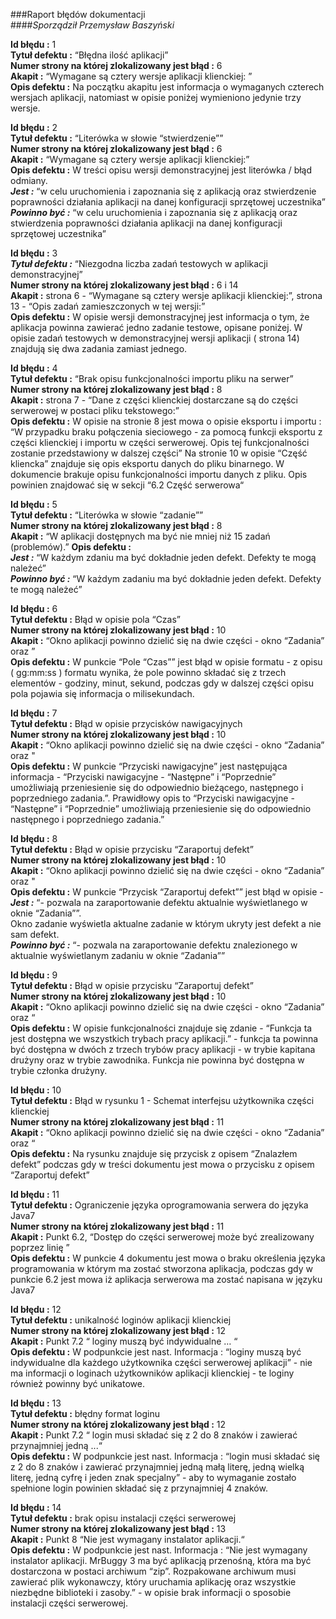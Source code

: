 ###Raport błędów dokumentacji  
####*Sporządził Przemysław Baszyński*  

**Id błędu :** 1  
**Tytuł defektu :** “Błędna ilość aplikacji”  
**Numer strony na której zlokalizowany jest błąd :** 6  
**Akapit :** “Wymagane są cztery wersje aplikacji klienckiej: ”  
**Opis defektu :** Na początku akapitu jest informacja o wymaganych czterech wersjach aplikacji, natomiast w opisie poniżej wymieniono jedynie trzy wersje.

**Id błędu :** 2  
**Tytuł defektu :** “Literówka w słowie “stwierdzenie””  
**Numer strony na której zlokalizowany jest błąd :** 6  
**Akapit :** “Wymagane są cztery wersje aplikacji klienckiej:”  
**Opis defektu :** W treści opisu wersji demonstracyjnej jest literówka / błąd odmiany.   
***Jest :*** “w celu uruchomienia i zapoznania się z aplikacją oraz stwierdzenie poprawności działania aplikacji na danej konfiguracji sprzętowej uczestnika”  
***Powinno być :*** “w celu uruchomienia i zapoznania się z aplikacją oraz stwierdzenia poprawności działania aplikacji na danej konfiguracji sprzętowej uczestnika”

**Id błędu :** 3  
***Tytuł defektu :*** “Niezgodna liczba zadań testowych w aplikacji demonstracyjnej”  
**Numer strony na której zlokalizowany jest błąd :** 6 i 14  
**Akapit :** strona 6 - “Wymagane są cztery wersje aplikacji klienckiej:”, strona 13 - “Opis zadań zamieszczonych w tej wersji:”  
**Opis defektu :** W opisie wersji demonstracyjnej jest informacja o tym, że aplikacja powinna zawierać jedno zadanie testowe, opisane poniżej. W opisie zadań testowych w demonstracyjnej wersji aplikacji ( strona 14) znajdują się dwa zadania zamiast jednego.

**Id błędu :** 4  
**Tytuł defektu :** “Brak opisu funkcjonalności importu pliku na serwer”  
**Numer strony na której zlokalizowany jest błąd :** 8  
**Akapit :** strona 7 - “Dane z części klienckiej dostarczane są do części serwerowej w postaci pliku tekstowego:”  
**Opis defektu :** W opisie na stronie 8 jest mowa o opisie eksportu i importu : “W przypadku braku połączenia sieciowego - za pomocą funkcji eksportu z części klienckiej i importu w części serwerowej. Opis tej funkcjonalności zostanie przedstawiony w dalszej części”
Na stronie 10 w opisie “Część kliencka” znajduje się opis eksportu danych do pliku binarnego. W dokumencie brakuje opisu funkcjonalności importu danych z pliku. Opis powinien znajdować się w sekcji “6.2 Część serwerowa“

**Id błędu :** 5  
**Tytuł defektu :** “Literówka w słowie “zadanie””  
**Numer strony na której zlokalizowany jest błąd :** 8  
**Akapit :** “W aplikacji dostępnych ma być nie mniej niż 15 zadań (problemów).”
**Opis defektu :**  
***Jest :*** “W każdym zdaniu ma być dokładnie jeden defekt. Defekty te mogą należeć”  
***Powinno być :*** “W każdym zadaniu ma być dokładnie jeden defekt. Defekty te mogą należeć”

**Id błędu :** 6  
**Tytuł defektu :** Błąd w opisie pola “Czas”  
**Numer strony na której zlokalizowany jest błąd :** 10  
**Akapit :** “Okno aplikacji powinno dzielić się na dwie części - okno “Zadania” oraz ”  
**Opis defektu :** W punkcie “Pole “Czas”” jest błąd w opisie formatu - z opisu ( gg:mm:ss ) formatu wynika, że pole powinno składać się z trzech elementów - godziny, minut, sekund, podczas gdy w dalszej części opisu pola pojawia się informacja o milisekundach.

**Id błędu :** 7  
**Tytuł defektu :** Błąd w opisie przycisków nawigacyjnych  
**Numer strony na której zlokalizowany jest błąd :** 10  
**Akapit :** “Okno aplikacji powinno dzielić się na dwie części - okno “Zadania” oraz "  
**Opis defektu :** W punkcie “Przyciski nawigacyjne” jest następująca informacja - “Przyciski nawigacyjne - “Następne” i “Poprzednie” umożliwiają przeniesienie się do odpowiednio bieżącego, następnego i poprzedniego zadania.”. Prawidłowy opis to “Przyciski nawigacyjne - “Następne” i “Poprzednie” umożliwiają przeniesienie się do odpowiednio następnego i poprzedniego zadania.”

**Id błędu :** 8  
**Tytuł defektu :** Błąd w opisie przycisku “Zaraportuj defekt”  
**Numer strony na której zlokalizowany jest błąd :** 10  
**Akapit :** “Okno aplikacji powinno dzielić się na dwie części - okno “Zadania” oraz "  
**Opis defektu :** W punkcie “Przycisk “Zaraportuj defekt”” jest błąd w opisie -  
***Jest :*** “- pozwala na zaraportowanie defektu aktualnie wyświetlanego w oknie “Zadania””.  
Okno zadanie wyświetla aktualne zadanie w którym ukryty jest defekt a nie sam defekt.  
***Powinno być :*** “- pozwala na zaraportowanie defektu znalezionego w aktualnie wyświetlanym zadaniu w oknie “Zadania””

**Id błędu :** 9  
**Tytuł defektu :** Błąd w opisie przycisku “Zaraportuj defekt”  
**Numer strony na której zlokalizowany jest błąd :** 10  
**Akapit :** “Okno aplikacji powinno dzielić się na dwie części - okno “Zadania” oraz “  
**Opis defektu :** W opisie funkcjonalności znajduje się zdanie - “Funkcja ta jest dostępna we wszystkich trybach pracy aplikacji.” - funkcja ta powinna być dostępna w dwóch z trzech trybów pracy aplikacji - w trybie kapitana drużyny oraz w trybie zawodnika. Funkcja nie powinna być dostępna w trybie członka drużyny.

**Id błędu :** 10  
**Tytuł defektu :** Błąd w rysunku 1 - Schemat interfejsu użytkownika części klienckiej  
**Numer strony na której zlokalizowany jest błąd :** 11  
**Akapit :** “Okno aplikacji powinno dzielić się na dwie części - okno “Zadania” oraz “  
**Opis defektu :**  Na rysunku znajduje się przycisk z opisem “Znalazłem defekt” podczas gdy w treści dokumentu jest mowa o przycisku z opisem “Zaraportuj defekt”

**Id błędu :** 11  
**Tytuł defektu :** Ograniczenie języka oprogramowania serwera do języka Java7  
**Numer strony na której zlokalizowany jest błąd :** 11  
**Akapit :** Punkt 6.2, “Dostęp do części serwerowej może być zrealizowany poprzez linię ”  
**Opis defektu :** W punkcie 4 dokumentu jest mowa o braku określenia języka programowania w którym ma zostać stworzona aplikacja, podczas gdy w punkcie 6.2 jest mowa iż aplikacja serwerowa ma zostać napisana w języku Java7

**Id błędu :** 12  
**Tytuł defektu :** unikalność loginów aplikacji klienckiej  
**Numer strony na której zlokalizowany jest błąd :** 12  
**Akapit :** Punkt 7.2 “ loginy muszą być indywidualne … “  
**Opis defektu :** W podpunkcie jest nast. Informacja : “loginy muszą być indywidualne dla każdego użytkownika części serwerowej aplikacji” - nie ma informacji o loginach użytkowników aplikacji klienckiej - te loginy również powinny być unikatowe.

**Id błędu :** 13  
**Tytuł defektu :** błędny format loginu  
**Numer strony na której zlokalizowany jest błąd :** 12  
**Akapit :** Punkt 7.2 “ login musi składać się z 2 do 8 znaków i zawierać przynajmniej jedną ...“  
**Opis defektu :** W podpunkcie jest nast. Informacja : “login musi składać się z 2 do 8 znaków i zawierać przynajmniej jedną małą literę, jedną wielką literę, jedną cyfrę i jeden znak specjalny” - aby to wymaganie zostało spełnione login powinien składać się z przynajmniej 4 znaków.

**Id błędu :** 14  
**Tytuł defektu :** brak opisu instalacji części serwerowej  
**Numer strony na której zlokalizowany jest błąd :** 13  
**Akapit :** Punkt 8 “Nie jest wymagany instalator aplikacji.“  
**Opis defektu :** W podpunkcie jest nast. Informacja : “Nie jest wymagany instalator aplikacji. MrBuggy 3 ma być aplikacją przenośną, która ma być dostarczona w postaci archiwum “zip”. Rozpakowane archiwum musi zawierać plik wykonawczy, który uruchamia aplikację oraz wszystkie niezbędne biblioteki i zasoby.” - w opisie brak informacji o sposobie instalacji części serwerowej.

